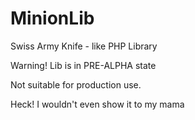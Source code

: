 # MinionLib
Swiss Army Knife - like PHP Library

Warning! Lib is in PRE-ALPHA state

Not suitable for production use.

Heck! I wouldn't even show it to my mama